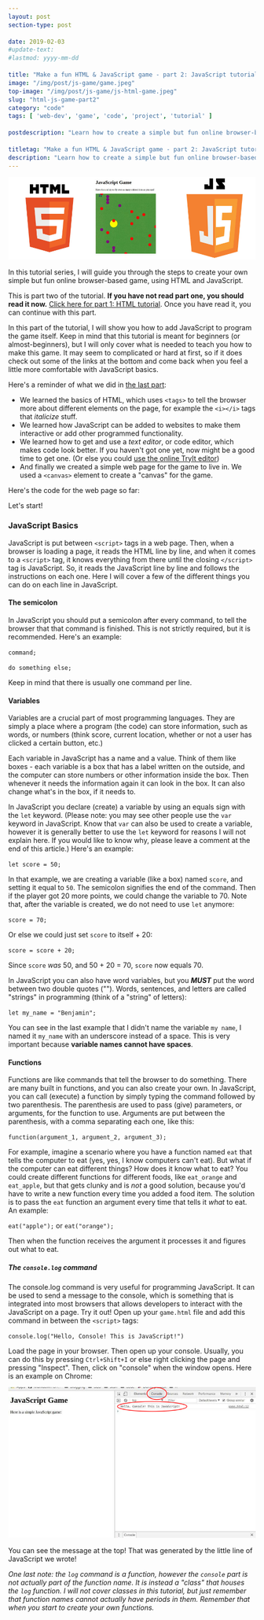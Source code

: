 ```yaml
---
layout: post
section-type: post

date: 2019-02-03
#update-text: 
#lastmod: yyyy-mm-dd

title: "Make a fun HTML & JavaScript game - part 2: JavaScript tutorial"
image: "/img/post/js-game/game.jpeg"
top-image: "/img/post/js-game/js-html-game.jpeg"
slug: "html-js-game-part2"
category: "code"
tags: [ 'web-dev', 'game', 'code', 'project', 'tutorial' ]

postdescription: "Learn how to create a simple but fun online browser-based game with HTML and JavaScript. Part 2: JavaScript tutorial - learn how to add interactivity to web pages using JS."

titletag: "Make a fun HTML & JavaScript game - part 2: JavaScript tutorial"
description: "Learn how to create a simple but fun online browser-based game with HTML and JavaScript. Part 2: JavaScript tutorial - learn how to add interactivity to web pages using JS."
---
```


![banner image](/img/post/js-game/js-html-game.jpeg "js + html")

In this tutorial series, I will guide you through the steps to create your own simple but fun online browser-based game, using HTML and JavaScript. 

This is part two of the tutorial. **If you have not read part one, you should read it now.** [Click here for part 1: HTML tutorial](/code/2019/html-js-game-part1). Once you have read it, you can continue with this part.

In this part of the tutorial, I will show you how to add JavaScript to program the game itself. Keep in mind that this tutorial is meant for beginners (or almost-beginners), but I will only cover what is needed to teach you how to make this game. It may seem to complicated or hard at first, so if it does check out some of the links at the bottom and come back when you feel a little more comfortable with JavaScript basics. 

Here's a reminder of what we did in [the last part](/code/2019/html-js-game-part1):

+ We learned the basics of HTML, which uses `<tags>` to tell the browser more about different elements on the page, for example the `<i></i>` tags that _italicize_ stuff.
+ We learned how JavaScript can be added to websites to make them interactive or add other programmed functionality.
+ We learned how to get and use a _text editor_, or code editor, which makes code look better. If you haven't got one yet, now might be a good time to get one. (Or else you could [use the online TryIt editor](https://www.w3schools.com/code/tryit.asp?filename=FZYQJ01WUF5V))
+ And finally we created a simple web page for the game to live in. We used a `<canvas>` element to create a "canvas" for the game.

Here's the code for the web page so far:

<script src="https://gist.github.com/scitronboy/d5f5017fadffcdb0dc3906cef590a45d.js"></script>

Let's start! 

### JavaScript Basics

JavaScript is put between `<script>` tags in a web page. Then, when a browser is loading a page, it reads the HTML line by line, and when it comes to a `<script>` tag, it knows everything from there until the closing `</script>` tag is JavaScript. So, it reads the JavaScript line by line and follows the instructions on each one. Here I will cover a few of the different things you can do on each line in JavaScript.

#### The semicolon

In JavaScript you should put a semicolon after every command, to tell the browser that that command is finished. This is not strictly required, but it is recommended. Here's an example:

`command;`

`do something else;`

Keep in mind that there is usually one command per line.

#### Variables

Variables are a crucial part of most programming languages. They are simply a place where a program (the code) can store information, such as words, or numbers (think score, current location, whether or not a user has clicked a certain button, etc.)

Each variable in JavaScript has a name and a value. Think of them like boxes - each variable is a box that has a label written on the outside, and the computer can store numbers or other information inside the box. Then whenever it needs the information again it can look in the box. It can also change what's in the box, if it needs to.

In JavaScript you declare (create) a variable by using an equals sign with the `let` keyword. (Please note: you may see other people use the  `var` keyword in JavaScript. Know that `var` can also be used to create a variable, however it is generally better to use the `let` keyword for reasons I will not explain here. If you would like to know why, please leave a comment at the end of this article.) Here's an example:

`let score = 50;`

In that example, we are creating a variable (like a box) named `score`, and setting it equal to `50`. The semicolon signifies the end of the command. Then if the player got 20 more points, we could change the variable to 70. Note that, after the variable is created, we do not need to use `let` anymore:

`score = 70;`

Or else we could just set `score` to itself + 20:

`score = score + 20;`

Since `score` _was_ 50, and 50 + 20 = 70, `score` now equals 70.

In JavaScript you can also have word variables, but you **_MUST_** put the word between two double quotes (""). Words, sentences, and letters are called "strings" in programming (think of a "string" of letters):

`let my_name = "Benjamin";`

You can see in the last example that I didn't name the variable `my name`, I named it `my_name` with an underscore instead of a space. This is very important because **variable names cannot have spaces**.

#### Functions

Functions are like commands that tell the browser to do something. There are many built in functions, and you can also create your own. In JavaScript, you can call (execute) a function by simply typing the command followed by two parenthesis. The parenthesis are used to pass (give) parameters, or arguments, for the function to use. Arguments are put between the parenthesis, with a comma separating each one, like this:

`function(argument_1, argument_2, argument_3);`

For example, imagine a scenario where you have a function named `eat` that tells the computer to eat (yes, yes, I know computers can't eat). But what if the computer can eat different things? How does it know what to eat? You could create different functions for different foods, like `eat_orange` and `eat_apple`, but that gets clunky and is _not_ a good solution, because you'd have to write a new function every time you added a food item. The solution is to pass the `eat` function an argument every time that tells it _what_ to eat. An example:

`eat("apple");` or `eat("orange");` 

Then when the function receives the argument it processes it and figures out what to eat.

##### The `console.log` command

The console.log command is very useful for programming JavaScript. It can be used to send a message to the console, which is something that is integrated into most browsers that allows developers to interact with the JavaScript on a page. Try it out! Open up your `game.html` file and add this command in between the `<script>` tags:

`console.log("Hello, Console! This is JavaScript!")`

Load the page in your browser. Then open up your console. Usually, you can do this by pressing `Ctrl+Shift+I` or else right clicking the page and pressing "Inspect". Then, click on "console" when the window opens. Here is an example on Chrome:

![image of console](/img/post/js-game/console-hello.png "image of console")

You can see the message at the top! That was generated by the little line of JavaScript we wrote!

_One last note: the `log` command is a function, however the `console` part is not actually part of the function name. It is instead a "class" that houses the `log` function. I will not cover classes in this tutorial, but just remember that function names cannot actually have periods in them. Remember that when you start to create your own functions._

























